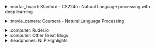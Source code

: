 <!-- !!!!!!!!!!!!!!!!!!!!! CLASSES !!!!!!!!!!!!!!!!!!!!!-->
<div>
<details>
<summary>:mortar_board: Stanford - CS224n : Natural Language processing with deep learning</summary>
<div markdown='1'>

+ Author : [C. Manning](https://nlp.stanford.edu/manning/){:.mdLink}, [R. Socher](http://www.socher.org/){:.mdLink}
+ Review : Excellent class for understanding state of the art NLP methods. As the name of the class suggests, it talks very little in "older" NLP methods, it focuses on deep learning and the use of the "newer" word embeddings (~2013). You should probably have some machine learning knowledge to take ful advantage of the class.
+ Recommend as : 
    * Course to effectively apply and understand state-of-the art NLP methods.
+ Notes : Probably the most famous state-of-the art NLP class (in 2017). The NLP version of the other famous Stanford class : CS231n. I watched the older version but I think that the review still holds (even though 2 courses merged in this one).
+ Level : Intermediate-Advanced. 
+ [Link](https://www.youtube.com/playlist?list=PLU40WL8Ol94IJzQtileLTqGZuXtGlLMP_){:.mdLink}

</div>
</details>
</div> 


<p></p>
<!-- !!!!!!!!!!!!!!!!!!!!! MOOCS !!!!!!!!!!!!!!!!!!!!!-->
<div>
<details>
<summary>:movie_camera: Coursera - Natural Language Processing </summary>
<div markdown='1'>

+ Author : [M. Collins](http://www.cs.columbia.edu/~mcollins/){:.mdLink}.
+ Review : Excellent MOOC which gives you a in depth view of the major algorithms which were done in NLP before the "deep-learning era". I've rarely seen a professor keeping such a level of clarity during the whole course.
+ Recommend as : 
    * Course if you are starting in NLP but are serious about continuing.
    * Course if you have applied deep learning to NLP, but would like to really understand this very interesting field.
+ Notes : Unfortunately not given on Coursera anymore. I understand that giving such a class must take a huge amount of time, but I'm a bit disappointed that they didn't put the old videos on youtube. Thankfully, you can still find someone who put the videos up.
+ Level : Beginner-Intermediate. 
+ [Link](https://www.youtube.com/watch?v=mieV29RVpuQ&index=1&list=PL0ap34RKaADMjqjdSkWolD-W2VSCyRUQC){:.mdLink}

</div>
</details>
</div> 

<p></p>
<!-- !!!!!!!!!!!!!!!!!!!!! Blogs !!!!!!!!!!!!!!!!!!!!!-->
<div>
<details>
<summary>:computer: Ruder.io </summary>
<div markdown='1'>

+ Author : [S. Ruder](http://ruder.io/about/){:.mdLink}.
* Review : Top quality NLP and Deep Learning posts, that are very easy to read.
+ Level : Advanced. 
+ [Link](http://ruder.io/){:.mdLink}

</div>
</details>
</div> 

<div>
<details>
<summary>:computer: Other Great Blogs </summary>
<div markdown='1'>
* [Explosion](https://explosion.ai/blog/){:.mdLink} applied NLP
</div>
</details>
</div> 

<!-- !!!!!!!!!!!!!!!!!!!!! Podcasts !!!!!!!!!!!!!!!!!!!!!-->

<div>
<details>
<summary>:headphones: NLP Highlights </summary>
<div markdown='1'>

+ Author : [M. Gardner](http://allenai.org/team/mattg/){:.mdLink}, [W. Ammar](http://allenai.org/team/waleeda/){:.mdLink}.
+ Review : Very good NLP podcast where the 2 research scientists discuss about a new paper in the field or interview other scientists about their recent work. Great way to keep up with the research in the field of NLP! The only downside with this podcast compared to the more general ones is that I find it hard to multi-task while listening to it.
+ Recommend as : 
    * PoPodcast to keep up with the recent papers and research in the field of NLP.
+ Level : Advanced-Expert. 
+ [Link](https://itunes.apple.com/us/podcast/nlp-highlights/id1235937471){:.mdLink}

</div>
</details>
</div> 